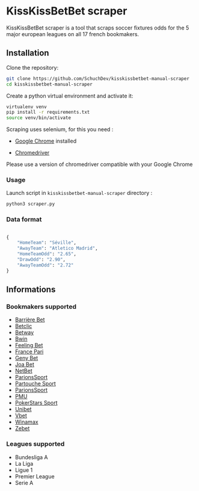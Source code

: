 # KissKissBetBet scraper

KissKissBetBet scraper is a tool that scraps soccer fixtures odds for the 5
major european leagues on all 17 french bookmakers.

## Installation

Clone the repository:

```bash
git clone https://github.com/SchuchDev/kisskissbetbet-manual-scraper
cd kisskissbetbet-manual-scraper
```

Create a python virtual environment and activate it:

```bash
virtualenv venv
pip install -r requirements.txt
source venv/bin/activate
```

Scraping uses selenium, for this you need :

- [Google Chrome](https://www.google.com/chrome/) installed

- [Chromedriver](https://chromedriver.chromium.org/)

Please use a version of chromedriver compatible with your Google Chrome

### Usage

Launch script in ```kisskissbetbet-manual-scraper``` directory :

```bash
python3 scraper.py
```

### Data format

```python

{
    "HomeTeam": "Séville",
    "AwayTeam": "Atletico Madrid",
    "HomeTeamOdd": "2.65",
    "DrawOdd": "2.90",
    "AwayTeamOdd": "2.72"
}

```

## Informations

### Bookmakers supported

- [Barrière Bet](https://www.barrierebet.fr/)
- [Betclic](https://www.betclic.fr/)
- [Betway](https://www.betway.fr/)
- [Bwin](https://www.betway.fr/)
- [Feeling Bet](https://www.france-pari.fr/)
- [France Pari](https://feelingbet.fr/)
- [Geny Bet](https://www.genybet.fr/)
- [Joa Bet](https://www.joabet.fr/)
- [NetBet](https://www.netbet.fr/)
- [ParionsSport](https://www.enligne.parionssport.fdj.fr/)
- [Partouche Sport](https://www.partouchesport.fr/)
- [ParionsSport](https://www.enligne.parionssport.fdj.fr/)
- [PMU](https://www.pmu.fr/)
- [PokerStars Sport](https://www.pokerstarssports.fr/)
- [Unibet](https://www.unibet.fr/)
- [Vbet](https://www.vbet.fr/)
- [Winamax](https://www.winamax.fr/)
- [Zebet](https://www.zebet.fr/)

### Leagues supported

- Bundesliga A
- La Liga
- Ligue 1
- Premier League
- Serie A
